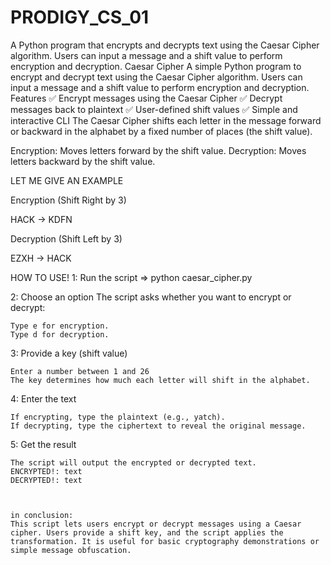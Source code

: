 # PRODIGY_CS_01
A Python program that encrypts and decrypts text using the Caesar Cipher algorithm. Users can input a message and a shift value to perform encryption and decryption.
Caesar Cipher
A simple Python program to encrypt and decrypt text using the Caesar Cipher algorithm. Users can input a message and a shift value to perform encryption and decryption.
Features
✅ Encrypt messages using the Caesar Cipher
✅ Decrypt messages back to plaintext
✅ User-defined shift values
✅ Simple and interactive CLI
The Caesar Cipher shifts each letter in the message forward or backward in the alphabet by a fixed number of places (the shift value).

  Encryption: Moves letters forward by the shift value.
  Decryption: Moves letters backward by the shift value.

LET ME GIVE AN EXAMPLE 

  Encryption (Shift Right by 3)

  HACK → KDFN

Decryption (Shift Left by 3)

   EZXH → HACK


HOW TO USE!
1: Run the script => python caesar_cipher.py

2: Choose an option
The script asks whether you want to encrypt or decrypt:

    Type e for encryption.
    Type d for decryption.
    
3: Provide a key (shift value)

    Enter a number between 1 and 26
    The key determines how much each letter will shift in the alphabet.

4: Enter the text

    If encrypting, type the plaintext (e.g., yatch).
    If decrypting, type the ciphertext to reveal the original message.

5: Get the result

    The script will output the encrypted or decrypted text.
    ENCRYPTED!: text
    DECRYPTED!: text
    
    
    
    in conclusion: 
    This script lets users encrypt or decrypt messages using a Caesar cipher. Users provide a shift key, and the script applies the transformation. It is useful for basic cryptography demonstrations or simple message obfuscation.
